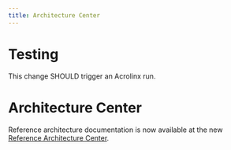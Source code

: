 ```yaml
---
title: Architecture Center
---
```



# Testing

This change SHOULD trigger an Acrolinx run.

# Architecture Center

Reference architecture documentation is now available at the new [Reference Architecture Center](https://help.okta.com/en/programs/arch/content/topics/arch/architecture-center.htm).

